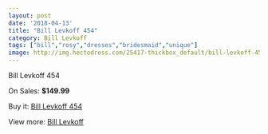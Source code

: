 ```yaml
---
layout: post
date: '2018-04-13'
title: "Bill Levkoff 454"
category: Bill Levkoff
tags: ["bill","rosy","dresses","bridesmaid","unique"]
image: http://img.hectodress.com/25417-thickbox_default/bill-levkoff-454.jpg
---
```

Bill Levkoff 454

On Sales: **$149.99**
<a href="https://www.hectodress.com/bill-levkoff/11748-bill-levkoff-454.html"><amp-img layout="responsive" width="600" height="600" src="//img.hectodress.com/25417-thickbox_default/bill-levkoff-454.jpg" alt="Bill Levkoff 454 0" /></a>
<a href="https://www.hectodress.com/bill-levkoff/11748-bill-levkoff-454.html"><amp-img layout="responsive" width="600" height="600" src="//img.hectodress.com/25419-thickbox_default/bill-levkoff-454.jpg" alt="Bill Levkoff 454 1" /></a>
<a href="https://www.hectodress.com/bill-levkoff/11748-bill-levkoff-454.html"><amp-img layout="responsive" width="600" height="600" src="//img.hectodress.com/25418-thickbox_default/bill-levkoff-454.jpg" alt="Bill Levkoff 454 2" /></a>

Buy it: [Bill Levkoff 454](https://www.hectodress.com/bill-levkoff/11748-bill-levkoff-454.html "Bill Levkoff 454")

View more: [Bill Levkoff](https://www.hectodress.com/184-bill-levkoff "Bill Levkoff")
